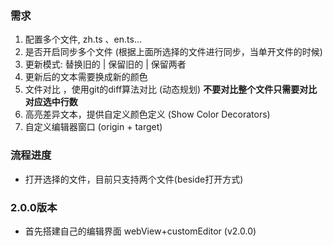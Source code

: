 ### 需求
1. 配置多个文件, zh.ts 、en.ts...
2. 是否开启同步多个文件 (根据上面所选择的文件进行同步，当单开文件的时候)
3. 更新模式: 替换旧的 | 保留旧的 | 保留两者 
4. 更新后的文本需要换成新的颜色
5. 文件对比 ，使用git的diff算法对比 (动态规划) **不要对比整个文件只需要对比对应选中行数**
6. 高亮差异文本，提供自定义颜色定义 (Show Color Decorators)
7. 自定义编辑器窗口  (origin + target)
 
### 流程进度
- 打开选择的文件，目前只支持两个文件(beside打开方式)






### 2.0.0版本
- 首先搭建自己的编辑界面 webView+customEditor  (v2.0.0)

